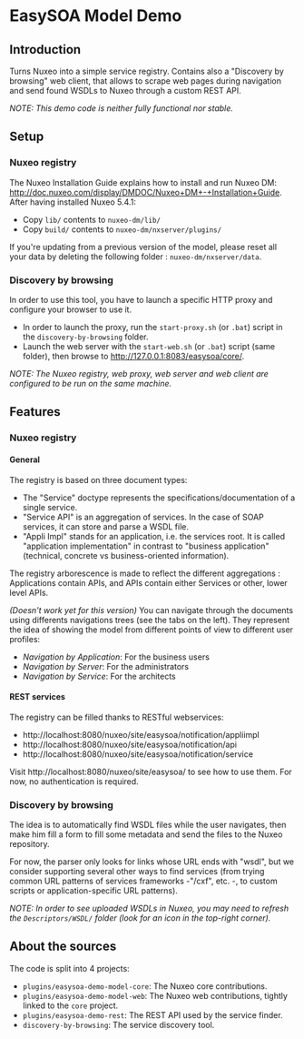 # EasySOA Model Demo

## Introduction

Turns Nuxeo into a simple service registry. Contains also a "Discovery by browsing" web client, that allows to scrape web pages during navigation and send found WSDLs to Nuxeo through a custom REST API.

*NOTE: This demo code is neither fully functional nor stable.*

## Setup

### Nuxeo registry

The Nuxeo Installation Guide explains how to install and run Nuxeo DM: <http://doc.nuxeo.com/display/DMDOC/Nuxeo+DM+-+Installation+Guide>. After having installed Nuxeo 5.4.1:

 * Copy `lib/` contents to `nuxeo-dm/lib/`
 * Copy `build/` contents to `nuxeo-dm/nxserver/plugins/`

If you're updating from a previous version of the model, please reset all your data by deleting the following folder : `nuxeo-dm/nxserver/data`.

### Discovery by browsing

In order to use this tool, you have to launch a specific HTTP proxy and configure your browser to use it.

* In order to launch the proxy, run the `start-proxy.sh` (or `.bat`) script in the `discovery-by-browsing` folder.
* Launch the web server with the `start-web.sh` (or `.bat`) script (same folder), then browse to http://127.0.0.1:8083/easysoa/core/.

*NOTE: The Nuxeo registry, web proxy, web server and web client are configured to be run on the same machine.*

## Features

### Nuxeo registry

#### General

The registry is based on three document types:

 * The "Service" doctype represents the specifications/documentation of a single service.
 * "Service API" is an aggregation of services. In the case of SOAP services, it can store and parse a WSDL file.
 * "Appli Impl" stands for an application, i.e. the services root. It is called "application implementation" in contrast to "business application" (technical, concrete vs business-oriented information).

The registry arborescence is made to reflect the different aggregations : Applications contain APIs, and APIs contain either Services or other, lower level APIs.

_*(Doesn't work yet for this version)*_ You can navigate through the documents using differents navigations trees (see the tabs on the left). They represent the idea of showing the model from different points of view to different user profiles:

 * *Navigation by Application*: For the business users
 * *Navigation by Server*: For the administrators
 * *Navigation by Service*: For the architects

#### REST services

The registry can be filled thanks to RESTful webservices:

* http://localhost:8080/nuxeo/site/easysoa/notification/appliimpl
* http://localhost:8080/nuxeo/site/easysoa/notification/api
* http://localhost:8080/nuxeo/site/easysoa/notification/service

Visit http://localhost:8080/nuxeo/site/easysoa/ to see how to use them. For now, no authentication is required.

### Discovery by browsing

The idea is to automatically find WSDL files while the user navigates, then make him fill a form to fill some metadata and send the files to the Nuxeo repository.

For now, the parser only looks for links whose URL ends with "wsdl", but we consider supporting several other ways to find services (from trying common URL patterns of services frameworks -"/cxf", etc. -, to custom scripts or application-specific URL patterns).

*NOTE: In order to see uploaded WSDLs in Nuxeo, you may need to refresh the `Descriptors/WSDL/` folder (look for an icon in the top-right corner).*

## About the sources

The code is split into 4 projects:

 * `plugins/easysoa-demo-model-core`: The Nuxeo core contributions.
 * `plugins/easysoa-demo-model-web`: The Nuxeo web contributions, tightly linked to the `core` project.
 * `plugins/easysoa-demo-rest`: The REST API used by the service finder.
 * `discovery-by-browsing`: The service discovery tool.
